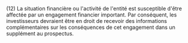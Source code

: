 (12) La situation financière ou l'activité de l'entité est susceptible d'être affectée par un engagement financier important. Par conséquent, les investisseurs devraient être en droit de recevoir des informations complémentaires sur les conséquences de cet engagement dans un supplément au prospectus.